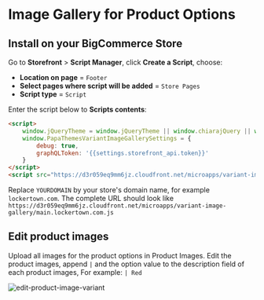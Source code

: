 # Image Gallery for Product Options

## Install on your BigCommerce Store

Go to **Storefront** > **Script Manager**, click **Create a Script**, choose:

- **Location on page** = `Footer`
- **Select pages where script will be added** = `Store Pages`
- **Script type** = `Script`

Enter the script below to **Scripts contents**: 


```html
<script>
    window.jQueryTheme = window.jQueryTheme || window.chiarajQuery || window.jQuery;
    window.PapaThemesVariantImageGallerySettings = {
        debug: true,
        graphQLToken: '{{settings.storefront_api.token}}'
    }
</script>
<script src="https://d3r059eq9mm6jz.cloudfront.net/microapps/variant-image-gallery/main.YOURDOMAIN.js" async defer></script>
```

Replace `YOURDOMAIN` by your store's domain name, for example `lockertown.com`. The complete URL should look like `https://d3r059eq9mm6jz.cloudfront.net/microapps/variant-image-gallery/main.lockertown.com.js`


## Edit product images

Upload all images for the product options in Product Images. Edit the product images, append `|` and the option value to the description field of each product images, For example: `| Red`

![edit-product-image-variant](img/edit-product-image-variant)


<!--
Source code: https://github.com/tvlgiao/bc-bigcommerce-api-app/microapps/variant-image-gallery/
-->

  